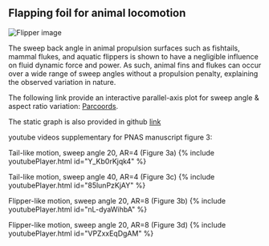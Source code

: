 ## Flapping foil for animal locomotion

![Flipper image](https://andhini.github.io/Flapping-foils/flipper.png)

The sweep back angle in animal propulsion surfaces such as fishtails, mammal flukes, and aquatic flippers is shown to have a negligible influence on fluid dynamic force and power. As such, animal fins and flukes can occur over a wide range of sweep angles without a propulsion penalty, explaining the observed variation in nature.

The following link provide an interactive parallel-axis plot for sweep angle & aspect ratio variation: [Parcoords](https://andhini.github.io/Flapping-foils/Parallel-Coordinate_SweepAngle/parallel_plotly.html). 

The static graph is also provided in github [link](https://andhini.github.io/Flapping-foils/Parallel-Coordinate_SweepAngle/ParallelPlot_MatplotlibVersion.png)

youtube videos supplementary for PNAS manuscript figure 3:

Tail-like motion, sweep angle 20, AR=4 (Figure 3a)
{% include youtubePlayer.html id="Y_Kb0rKjqk4" %}

Tail-like motion, sweep angle 40, AR=4 (Figure 3c)
{% include youtubePlayer.html id="85lunPzKjAY" %}

Flipper-like motion, sweep angle 20, AR=8 (Figure 3b)
{% include youtubePlayer.html id="nL-dyaWihbA" %}

Flipper-like motion, sweep angle 20, AR=8 (Figure 3d)
{% include youtubePlayer.html id="VPZxxEqDgAM" %}
